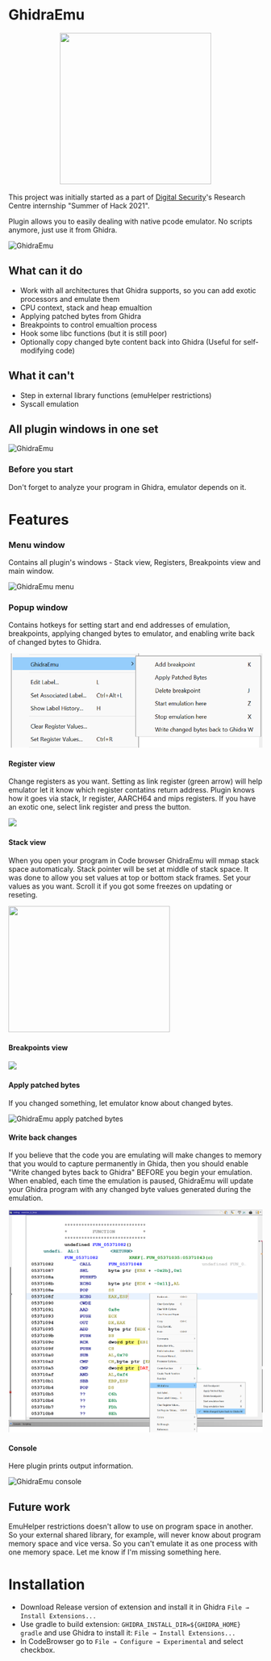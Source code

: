 # GhidraEmu

<p align="center"><img src="./images/logo.png" width="300" height="300">

This project was initially started as a part of [Digital Security](https://github.com/DSecurity)'s Research Centre internship "Summer of Hack 2021".

Plugin allows you to easily dealing with native pcode emulator. No scripts anymore, just use it from Ghidra. 
 
![GhidraEmu](./images/DEMO.gif)
 
## What can it do
  * Work with all architectures that Ghidra supports, so you can add exotic processors and emulate them
  * CPU context, stack and heap emualtion
  * Applying patched bytes from Ghidra
  * Breakpoints to control emualtion process
  * Hook some libc functions (but it is still poor)
  * Optionally copy changed byte content back into Ghidra (Useful for self-modifying code)

 ## What it can't
  * Step in external library functions (emuHelper restrictions)
  * Syscall emulation
  
 ## All plugin windows in one set
  
![GhidraEmu](./images/Finished.png)
 
### Before you start
Don't forget to analyze your program in Ghidra, emulator depends on it.
 
# Features
  
### Menu window
Contains all plugin's windows - Stack view, Registers, Breakpoints view and main window.
 
  ![GhidraEmu menu](./images/menu.png)
  
### Popup window
Contains hotkeys for setting start and end addresses of emulation, breakpoints, applying changed bytes to emulator, and enabling write back of changed bytes to Ghidra.

  ![GhidraEmu popup](./images/popup_menu.png)
 
 #### Register view
Change registers as you want. Setting as link register (green arrow) will help emulator let it know which register contatins return address. Plugin knows how it goes via stack, lr register, AARCH64 and mips registers. If you have an exotic one, select link register and press the button.
 
 <img src="/images/Registers.gif"/>
 
#### Stack view
When you open your program in Сode browser GhidraEmu will mmap stack space automaticaly. Stack pointer will be set at middle of stack space. It was done to allow you set values at top or bottom stack frames. Set your values as you want. Scroll it if you got some freezes on updating or reseting.
 
 <img src="/images/Stack.gif" width="320" height="250"/>
 
#### Breakpoints view
 
 <img src="/images/Breaks.gif"/>
 
#### Apply patched bytes
If you changed something, let emulator know about changed bytes.
 
 ![GhidraEmu apply patched bytes](./images/ApplyPatchedBytes.png) 
 
#### Write back changes
If you believe that the code you are emulating will make changes to memory that you would to capture permanently in Ghida, then you should enable "Write changed bytes back to Ghidra" BEFORE you begin your emulation. When enabled, each time the emulation is paused, GhidraEmu will update your Ghidra program with any changed byte values generated during the emulation.
 
 ![GhidraEmu write back changes](./images/writeback.png) 
 
#### Console
Here plugin prints output information.
 
  ![GhidraEmu console](./images/Console.png)
 
## Future work  
 
EmuHelper restrictions doesn't allow to use on program space in another. So your external shared library, for example, will never know about program memory space and vice versa. So you can't emulate it as one process with one memory space. Let me know if I'm missing something here. 
  
# Installation
  
- Download Release version of extension and install it in Ghidra `File → Install Extensions...` 
- Use gradle to build extension: `GHIDRA_INSTALL_DIR=${GHIDRA_HOME} gradle` and use Ghidra to install it: `File → Install Extensions...` 
- In CodeBrowser go to `File → Configure → Experimental` and select checkbox.


 






